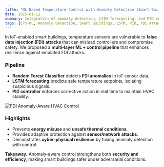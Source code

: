 ```yaml
---
title: "ML-Based Temperature Control with Anomaly Detection (Smart Buildings)"
date: 2025-01-12
summary: Integration of anomaly detection, LSTM forecasting, and PID control to defend against false data injection (FDI) in IoT-enabled HVAC systems.
tags: [CPS-ML, Anomaly Detection, Smart Buildings, LSTM, PID, FDI Attack]
---
```


In IoT-enabled smart buildings, temperature sensors are vulnerable to **false data injection (FDI) attacks** that can mislead controllers and compromise safety. We proposed a **multi-layer ML + control pipeline** that enhances resilience against emulated FDI attacks.

### Pipeline
- **Random Forest Classifier** detects **FDI anomalies** in IoT sensor data.  
- **LSTM forecasting** predicts safe temperature setpoints, isolating suspicious signals.  
- **PID controller** enforces corrective action in real time to maintain HVAC stability.  

![FDI Anomaly-Aware HVAC Control](/uploads/smart_home_ML.png)

### Highlights
- Prevents **energy misuse** and **unsafe thermal conditions**.  
- Provides adaptive protection against **sensor/network attacks**.  
- Demonstrates **cyber-physical resilience** by fusing anomaly detection with control.  

**Takeaway.** Anomaly-aware control strengthens both **security and efficiency**, making smart buildings safer under adversarial conditions.
